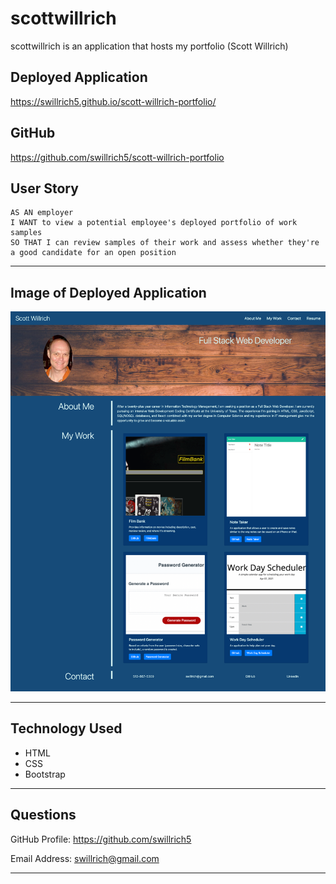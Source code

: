 # scottwillrich

scottwillrich is an application that hosts my portfolio (Scott Willrich)

## Deployed Application
https://swillrich5.github.io/scott-willrich-portfolio/

## GitHub

https://github.com/swillrich5/scott-willrich-portfolio

## User Story
```
AS AN employer
I WANT to view a potential employee's deployed portfolio of work samples
SO THAT I can review samples of their work and assess whether they're a good candidate for an open position
```
---

## Image of Deployed Application

![Image of Deployed Application](./assets/images/portfolio_screenshot.png)

---

## Technology Used

* HTML
* CSS 
* Bootstrap

---

## Questions

GitHub Profile: https://github.com/swillrich5

Email Address: swillrich@gmail.com

---